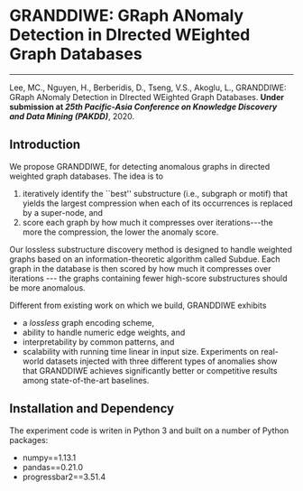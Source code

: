 # GRANDDIWE: GRaph ANomaly Detection in DIrected WEighted Graph Databases

------------

Lee, MC., Nguyen, H., Berberidis, D., Tseng, V.S., Akoglu, L., GRANDDIWE: GRaph ANomaly Detection in DIrected WEighted Graph Databases. **Under submission at *25th Pacific-Asia Conference on Knowledge Discovery and Data Mining (PAKDD)***, 2020.

## Introduction
We propose GRANDDIWE, for detecting anomalous graphs in directed weighted graph databases. The idea is to
1. iteratively identify the ``best'' substructure (i.e., subgraph or motif) that yields the largest compression when each of its occurrences is replaced by a super-node, and 
2. score each graph by how much it compresses over iterations---the more the compression, the lower the anomaly score.

Our lossless substructure discovery method is designed to handle weighted graphs based on an information-theoretic algorithm called Subdue.
Each graph in the database is then scored by how much it compresses over iterations --- the graphs containing fewer high-score substructures should be more anomalous. 

Different from existing work on which we build, GRANDDIWE exhibits
- a *lossless* graph encoding scheme, 
- ability to handle numeric edge weights, and
- interpretability by common patterns, and
- scalability with running time linear in input size.
Experiments on real-world datasets injected with three different types of anomalies show that GRANDDIWE achieves significantly better or competitive results among state-of-the-art baselines.

## Installation and Dependency
The experiment code is writen in Python 3 and built on a number of Python packages:
- numpy==1.13.1
- pandas==0.21.0
- progressbar2==3.51.4
